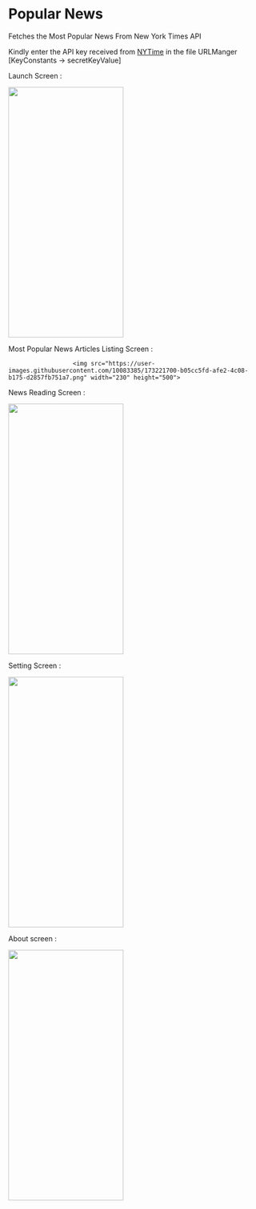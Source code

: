 # Popular News
 Fetches the Most Popular News From New York Times API


Kindly enter the API key received from [NYTime](https://developer.nytimes.com/) in the file URLManger [KeyConstants -> secretKeyValue]



Launch Screen : 

<img src="https://user-images.githubusercontent.com/10083385/173221603-de3ae97c-95ec-464e-999b-e7844e4b2b34.png" width="230" height="500">


Most Popular News Articles Listing Screen : 

                      <img src="https://user-images.githubusercontent.com/10083385/173221700-b05cc5fd-afe2-4c08-b175-d2857fb751a7.png" width="230" height="500">


News Reading Screen : 

<img src="https://user-images.githubusercontent.com/10083385/173221723-9027eba4-495a-488e-b798-76690e8c2bd7.png" width="230" height="500">


Setting Screen : 

<img src="https://user-images.githubusercontent.com/10083385/173221732-2ad8a3ac-35ce-4b64-9126-9241bd7ae05e.png" width="230" height="500">


About screen : 

<img src="https://user-images.githubusercontent.com/10083385/173221744-73bfeee0-d70d-4b8c-a234-4c52d9c1fdb1.png" width="230" height="500">
